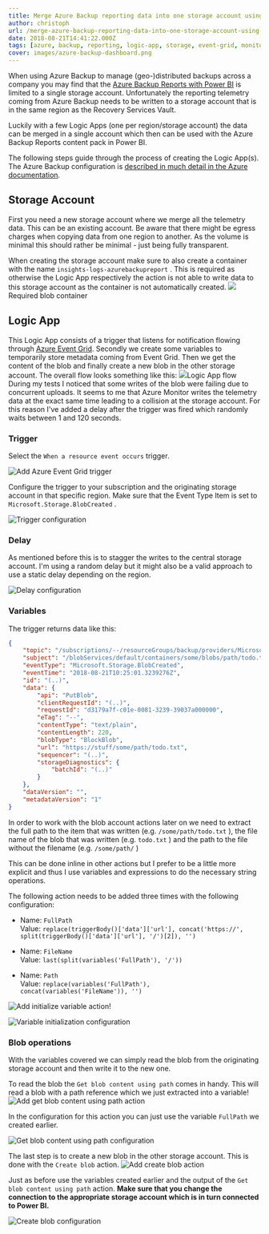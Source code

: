 ```yaml
---
title: Merge Azure Backup reporting data into one storage account using Logic Apps
author: christoph
url: /merge-azure-backup-reporting-data-into-one-storage-account-using-logic-apps
date: 2018-08-21T14:41:22.000Z
tags: [azure, backup, reporting, logic-app, storage, event-grid, monitor]
cover: images/azure-backup-dashboard.png
---
```


When using Azure Backup to manage (geo-)distributed backups across a company you may find that the [Azure Backup Reports with Power BI](https://docs.microsoft.com/en-us/azure/backup/backup-azure-configure-reports) is limited to a single storage account. Unfortunately the reporting telemetry coming from Azure Backup needs to be written to a storage account that is in the same region as the Recovery Services Vault.

Luckily with a few Logic Apps (one per region/storage account) the data can be merged in a single account which then can be used with the Azure Backup Reports content pack in Power BI.

The following steps guide through the process of creating the Logic App(s). The Azure Backup configuration is [described in much detail in the Azure documentation](https://docs.microsoft.com/en-us/azure/backup/backup-azure-configure-reports).

## Storage Account

First you need a new storage account where we merge all the telemetry data. This can be an existing account. Be aware that there might be egress charges when copying data from one region to another. As the volume is minimal this should rather be minimal - just being fully transparent.

When creating the storage account make sure to also create a container with the name `insights-logs-azurebackupreport` . This is required as otherwise the Logic App respectively the action is not able to write data to this storage account as the container is not automatically created.
![](images/blobcontainer-1.png)Required blob container

## Logic App

This Logic App consists of a trigger that listens for notification flowing through [Azure Event Grid](https://docs.microsoft.com/en-us/azure/event-grid/overview). Secondly we create some variables to temporarily store metadata coming from Event Grid. Then we get the content of the blob and finally create a new blob in the other storage account. The overall flow looks something like this:
![](images/la-1.png)Logic App flow
During my tests I noticed that some writes of the blob were failing due to concurrent uploads. It seems to me that Azure Monitor writes the telemetry data at the exact same time leading to a collision at the storage account. For this reason I've added a delay after the trigger was fired which randomly waits between 1 and 120 seconds.

### Trigger

Select the `When a resource event occurs` trigger. 

![Add **Azure Event Grid** trigger](images/la-trigger.png)

Configure the trigger to your subscription and the originating storage account in that specific region. Make sure that the Event Type Item is set to `Microsoft.Storage.BlobCreated` .

![Trigger configuration](images/la-trigger-configuration.png)

### Delay

As mentioned before this is to stagger the writes to the central storage account. I'm using a random delay but it might also be a valid approach to use a static delay depending on the region.

![Delay configuration](images/la-delay-config.png)

### Variables

The trigger returns data like this:

```json
{
    "topic": "/subscriptions/--/resourceGroups/backup/providers/Microsoft.Storage/storageAccounts/backupeus",
    "subject": "/blobServices/default/containers/some/blobs/path/todo.txt",
    "eventType": "Microsoft.Storage.BlobCreated",
    "eventTime": "2018-08-21T10:25:01.3239276Z",
    "id": "(..)",
    "data": {
        "api": "PutBlob",
        "clientRequestId": "(..)",
        "requestId": "d3179a7f-c01e-0081-3239-39037a000000",
        "eTag": "--",
        "contentType": "text/plain",
        "contentLength": 220,
        "blobType": "BlockBlob",
        "url": "https://stuff/some/path/todo.txt",
        "sequencer": "(..)",
        "storageDiagnostics": {
            "batchId": "(..)"
        }
    },
    "dataVersion": "",
    "metadataVersion": "1"
}
```

In order to work with the blob account actions later on we need to extract the full path to the item that was written (e.g. `/some/path/todo.txt` ), the file name of the blob that was written (e.g. `todo.txt` ) and the path to the file without the filename (e.g. `/some/path/` )

This can be done inline in other actions but I prefer to be a little more explicit and thus I use variables and expressions to do the necessary string operations.

The following action needs to be added three times with the following configuration:

* Name: `FullPath`\
Value: `replace(triggerBody()['data']['url'], concat('https://', split(triggerBody()['data']['url'], '/')[2]), '')`

* Name: `FileName`\
Value: `last(split(variables('FullPath'), '/'))`

* Name: `Path`\
Value: `replace(variables('FullPath'), concat(variables('FileName')), '')`

![Add **initialize variable** action!](images/la-vars-fullpath.png)

![**Variable initialization** configuration](images/la-vars-fullpath-config.png)

### Blob operations

With the variables covered we can simply read the blob from the originating storage account and then write it to the new one.

To read the blob the `Get blob content using path` comes in handy. This will read a blob with a path reference which we just extracted into a variable!
![Add **get blob content using path** action](images/la-getblob.png)

In the configuration for this action you can just use the variable `FullPath` we created earlier.

![**Get blob content using path** configuration](images/la-getblob-config.png)

The last step is to create a new blob in the other storage account. This is done with the `Create blob` action.
![Add **create blob** action](images/la-createblob.png)

Just as before use the variables created earlier and the output of the `Get blob content using path` action. **Make sure that you change the connection to the appropriate storage account which is in turn connected to Power BI.**

![**Create blob** configuration](images/la-createblob-config.png)
